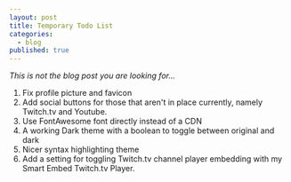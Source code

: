 ```yaml
---
layout: post
title: Temporary Todo List
categories:
  - blog
published: true
---
```


*This is not the blog post you are looking for...*

  1. Fix profile picture and favicon
  2. Add social buttons for those that aren't in place currently, namely Twitch.tv and Youtube.
  3. Use FontAwesome font directly instead of a CDN
  4. A working Dark theme with a boolean to toggle between original and dark
  5. Nicer syntax highlighting theme
  6. Add a setting for toggling Twitch.tv channel player embedding with my Smart Embed Twitch.tv Player.
